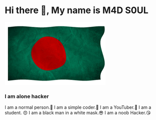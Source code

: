 <h1>Hi there 👋, My name is M4D S0UL</h1>
<img src="https://github.com/M4D-S0UL/M4D-S0UL/blob/main/m4d.gif"/><br>
</h1>

<h3>I am alone hacker</h2>

I am a normal person.🤫
I am a simple coder.🤫
I am a YouTuber.🤨
I am a student. 😍
I am a black man in a white mask.😎
I am a noob Hacker.😘
